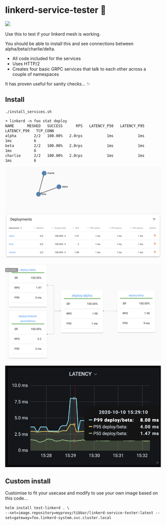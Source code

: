 # linkerd-service-tester 🐰
<a href="https://codeclimate.com/github/AlexsJones/linkerd-service-tester/maintainability"><img src="https://api.codeclimate.com/v1/badges/adb73edd2d90e647857a/maintainability" /></a>


Use this to test if your linkerd mesh is working.

You should be able to install this and see connections between alpha/beta/charlie/delta.

- All code included for the services
- Uses HTTP/2
- Creates four basic GRPC services that talk to each other across a couple of namespaces

It has proven useful for sanity checks... ✨

## Install

```
./install_services.sh
```

```
➜ linkerd -n foo stat deploy
NAME      MESHED   SUCCESS      RPS   LATENCY_P50   LATENCY_P95   LATENCY_P99   TCP_CONN
alpha        2/2   100.00%   2.0rps           1ms           1ms           1ms          6
beta         2/2   100.00%   2.0rps           1ms           1ms           1ms          6
charlie      2/2   100.00%   2.0rps           1ms           1ms           1ms          6

```


![](images/1.png)


![](images/3.png)

![](images/2.png)

## Custom install

Customise to fit your usecase and modify to use your own image based on this code...

```
helm install test-linkerd . \
--set=image.repository=myproxy/tibbar/linkerd-service-tester:latest --set=gateway=foo.linkerd-system.svc.cluster.local
```
